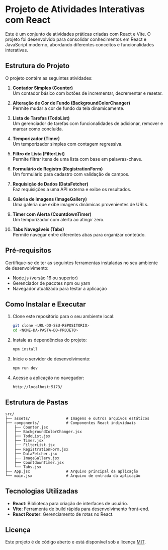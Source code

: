 
# Projeto de Atividades Interativas com React

Este é um conjunto de atividades práticas criadas com React e Vite. O projeto foi desenvolvido para consolidar conhecimentos em React e JavaScript moderno, abordando diferentes conceitos e funcionalidades interativas.

## Estrutura do Projeto

O projeto contém as seguintes atividades:

1. **Contador Simples (Counter)**  
   Um contador básico com botões de incrementar, decrementar e resetar.

2. **Alteração de Cor de Fundo (BackgroundColorChanger)**  
   Permite mudar a cor de fundo da tela dinamicamente.

3. **Lista de Tarefas (TodoList)**  
   Um gerenciador de tarefas com funcionalidades de adicionar, remover e marcar como concluída.

4. **Temporizador (Timer)**  
   Um temporizador simples com contagem regressiva.

5. **Filtro de Lista (FilterList)**  
   Permite filtrar itens de uma lista com base em palavras-chave.

6. **Formulário de Registro (RegistrationForm)**  
   Um formulário para cadastro com validação de campos.

7. **Requisição de Dados (DataFetcher)**  
   Faz requisições a uma API externa e exibe os resultados.

8. **Galeria de Imagens (ImageGallery)**  
   Uma galeria que exibe imagens dinâmicas provenientes de URLs.

9. **Timer com Alerta (CountdownTimer)**  
   Um temporizador com alerta ao atingir zero.

10. **Tabs Navegáveis (Tabs)**  
    Permite navegar entre diferentes abas para organizar conteúdo.

## Pré-requisitos

Certifique-se de ter as seguintes ferramentas instaladas no seu ambiente de desenvolvimento:

- [Node.js](https://nodejs.org/) (versão 16 ou superior)
- Gerenciador de pacotes npm ou yarn
- Navegador atualizado para testar a aplicação

## Como Instalar e Executar

1. Clone este repositório para o seu ambiente local:

   ```bash
   git clone <URL-DO-SEU-REPOSITORIO>
   cd <NOME-DA-PASTA-DO-PROJETO>
   ```

2. Instale as dependências do projeto:

   ```bash
   npm install
   ```

3. Inicie o servidor de desenvolvimento:

   ```bash
   npm run dev
   ```

4. Acesse a aplicação no navegador:

   ```
   http://localhost:5173/
   ```

## Estrutura de Pastas

```plaintext
src/
├── assets/                # Imagens e outros arquivos estáticos
├── components/            # Componentes React individuais
│   ├── Counter.jsx
│   ├── BackgroundColorChanger.jsx
│   ├── TodoList.jsx
│   ├── Timer.jsx
│   ├── FilterList.jsx
│   ├── RegistrationForm.jsx
│   ├── DataFetcher.jsx
│   ├── ImageGallery.jsx
│   ├── CountdownTimer.jsx
│   └── Tabs.jsx
├── App.jsx                # Arquivo principal da aplicação
└── main.jsx               # Arquivo de entrada da aplicação
```

## Tecnologias Utilizadas

- **React**: Biblioteca para criação de interfaces de usuário.
- **Vite**: Ferramenta de build rápida para desenvolvimento front-end.
- **React Router**: Gerenciamento de rotas no React.


## Licença

Este projeto é de código aberto e está disponível sob a licença [MIT](LICENSE).
